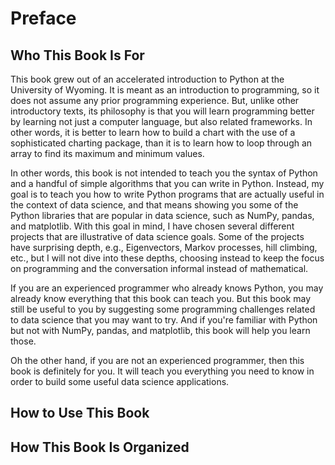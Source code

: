 # Preface

## Who This Book Is For

This book grew out of an accelerated introduction to Python at the University 
of Wyoming. It is meant as an introduction to programming, so it does not
assume any prior programming experience. But, unlike other introductory texts,
its philosophy is that you will learn programming better by learning not just a
computer language, but also related frameworks. In other words, it is better to
learn how to build a chart with the use of a sophisticated charting package, 
than it is to learn how to loop through an array to find its maximum and 
minimum values.

In other words, this book is not intended to teach you the syntax of 
Python and a handful of simple algorithms that you can write in Python.
Instead, my goal is to teach you how to write Python programs that are actually
useful in the context of data science, and that means showing you some of the
Python libraries that are popular in data science, such as NumPy, pandas, 
and matplotlib. With this goal in mind, I have chosen several different 
projects that are illustrative of data science goals. Some of the projects
have surprising depth, e.g., Eigenvectors, Markov processes, hill climbing,
etc., but I will not dive into these depths, choosing instead to keep the
focus on programming and the conversation informal instead of mathematical.

If you are an experienced programmer who already knows Python, you may already 
know everything that this book can teach you. But this book may still
be useful to you by suggesting some programming challenges related to data
science that you may want to try. And if you're familiar with Python but not
with NumPy, pandas, and matplotlib, this book will help you learn those.

Oh the other hand, if you are not an experienced programmer, then this book 
is definitely for you. It will teach you everything you need to know in order
to build some useful data science applications.

## How to Use This Book

## How This Book Is Organized
